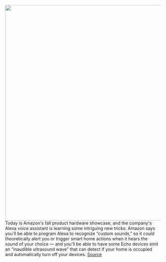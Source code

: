 <img src='https://cdn.vox-cdn.com/thumbor/m3Z2VBzcUuvDkmjPIex9G9Vk4uY=/0x0:1650x968/1200x800/filters:focal(693x352:957x616)/cdn.vox-cdn.com/uploads/chorus_image/image/69920772/chrome_6FpHFOD0Qj.0.jpg' width='700px' /><br/>
Today is Amazon's fall product hardware showcase, and the company's Alexa voice assistant is learning some intriguing new tricks: Amazon says you'll be able to program Alexa to recognize “custom sounds,” so it could theoretically alert you or trigger smart home actions when it hears the sound of your choice — and you'll be able to have some Echo devices emit an “inaudible ultrasound wave” that can detect if your home is occupied and automatically turn off your devices.
<a href='https://www.theverge.com/2021/9/28/22696536/amazon-alexa-echo-recognize-sounds-teach-ai'> Source <a/>